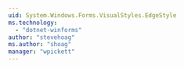 ```yaml
---
uid: System.Windows.Forms.VisualStyles.EdgeStyle
ms.technology: 
  - "dotnet-winforms"
author: "stevehoag"
ms.author: "shoag"
manager: "wpickett"
---
```

